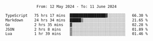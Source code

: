 <div align="center">
<p style="text-align: center;">
<!--START_SECTION:waka-->

```txt
From: 12 May 2024 - To: 11 June 2024

TypeScript   75 hrs 17 mins  ████████████████▓░░░░░░░░   66.30 %
Markdown     24 hrs 34 mins  █████▒░░░░░░░░░░░░░░░░░░░   21.65 %
Go           2 hrs 35 mins   ▓░░░░░░░░░░░░░░░░░░░░░░░░   02.28 %
JSON         2 hrs 8 mins    ▒░░░░░░░░░░░░░░░░░░░░░░░░   01.89 %
Lua          1 hr 39 mins    ▒░░░░░░░░░░░░░░░░░░░░░░░░   01.46 %
```

<!--END_SECTION:waka-->
</p>
</div>
